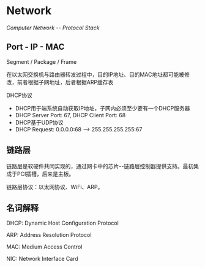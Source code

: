 # Network
*Computer Network -- Protocol Stack*

Port - IP - MAC
---------------

Segment / Package / Frame

在以太网交换机与路由器转发过程中，目的IP地址、目的MAC地址都可能被修改，前者根据子网地址，后者根据ARP缓存表

DHCP协议
* DHCP用于端系统自动获取IP地址，子网内必须至少要有一个DHCP服务器
* DHCP Server Port: 67, DHCP Client Port: 68
* DHCP基于UDP协议
* DHCP Request: 0.0.0.0:68 --> 255.255.255.255:67


链路层
-----

链路层是软硬件共同实现的，通过网卡中的芯片--链路层控制器提供支持。最初集成于PCI插槽，后来是主板。

链路层协议：以太网协议、WiFi、ARP。

名词解释
-------

DHCP: Dynamic Host Configuration Protocol

ARP: Address Resolution Protocol

MAC: Medium Access Control

NIC: Network Interface Card
